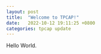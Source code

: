 ```yaml
---
layout: post
title:  "Welcome to TPCAP!"
date:   2022-10-12 19:11:25 +0800
categories: tpcap update
---
```


Hello World.